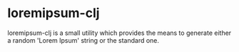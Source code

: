 # loremipsum-clj
loremipsum-clj is a small utility which provides the means to generate either a random 'Lorem Ipsum' string or the standard one.
